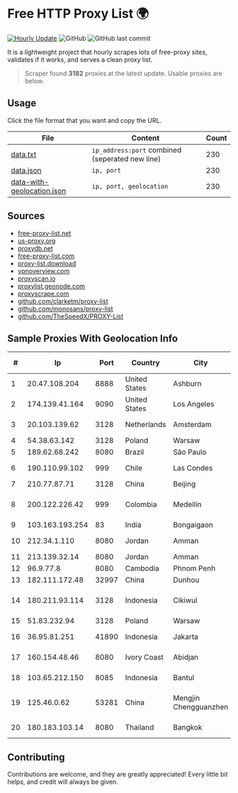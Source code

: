 
# Free HTTP Proxy List 🌍

[![Hourly Update](https://github.com/mertguvencli/http-proxy-list/actions/workflows/main.yml/badge.svg?branch=main)](https://github.com/mertguvencli/http-proxy-list/actions/workflows/main.yml)
![GitHub](https://img.shields.io/github/license/mertguvencli/http-proxy-list)
![GitHub last commit](https://img.shields.io/github/last-commit/mertguvencli/http-proxy-list)

It is a lightweight project that hourly scrapes lots of free-proxy sites, validates if it works, and serves a clean proxy list.


> Scraper found **3182** proxies at the latest update. Usable proxies are below.

## Usage

Click the file format that you want and copy the URL.


|File|Content|Count|
|----|-------|-----|
|[data.txt](https://raw.githubusercontent.com/mertguvencli/http-proxy-list/main/proxy-list/data.txt)|`ip_address:port` combined (seperated new line)|230|
|[data.json](https://raw.githubusercontent.com/mertguvencli/http-proxy-list/main/proxy-list/data.json)|`ip, port`|230|
|[data-with-geolocation.json](https://raw.githubusercontent.com/mertguvencli/http-proxy-list/main/proxy-list/data-with-geolocation.json)|`ip, port, geolocation`|230|

## Sources

* [free-proxy-list.net](https://free-proxy-list.net)
* [us-proxy.org](https://www.us-proxy.org)
* [proxydb.net](http://proxydb.net)
* [free-proxy-list.com](https://free-proxy-list.com/?page=&port=&type%5B%5D=http&type%5B%5D=https&up_time=0&search=Search)
* [proxy-list.download](https://www.proxy-list.download/HTTP)
* [vpnoverview.com](https://vpnoverview.com/privacy/anonymous-browsing/free-proxy-servers)
* [proxyscan.io](https://www.proxyscan.io)
* [proxylist.geonode.com](https://proxylist.geonode.com/api/proxy-list?limit=300&page=1&sort_by=lastChecked&sort_type=desc&protocols=http,https)
* [proxyscrape.com](https://api.proxyscrape.com/v2/?request=displayproxies&protocol=http&timeout=10000&country=all&ssl=all&anonymity=all)
* [github.com/clarketm/proxy-list](https://raw.githubusercontent.com/clarketm/proxy-list/master/proxy-list-raw.txt)
* [github.com/monosans/proxy-list](https://raw.githubusercontent.com/monosans/proxy-list/main/proxies/http.txt)
* [github.com/TheSpeedX/PROXY-List](https://raw.githubusercontent.com/TheSpeedX/PROXY-List/master/http.txt)


## Sample Proxies With Geolocation Info

|#|Ip|Port|Country|City|Internet Service Provider|
|-|--|----|-------|----|-------------------------|
|1|20.47.108.204|8888|United States|Ashburn|Microsoft Corporation|
|2|174.139.41.164|9090|United States|Los Angeles|Krypt Technologies|
|3|20.103.139.62|3128|Netherlands|Amsterdam|Microsoft Corporation|
|4|54.38.63.142|3128|Poland|Warsaw|OVH SAS|
|5|189.62.68.242|8080|Brazil|São Paulo|Claro S.A.|
|6|190.110.99.102|999|Chile|Las Condes|Silica Networks Argentina S.A.|
|7|210.77.87.71|3128|China|Beijing|CSTNET|
|8|200.122.226.42|999|Colombia|Medellín|EPM Telecomunicaciones S.A. E.S.P|
|9|103.163.193.254|83|India|Bongaigaon|Orbit Broadband|
|10|212.34.1.110|8080|Jordan|Amman|Jordan Telecom Group|
|11|213.139.32.14|8080|Jordan|Amman|JTC|
|12|96.9.77.8|8080|Cambodia|Phnom Penh|SIGROUPS|
|13|182.111.172.48|32997|China|Dunhou|Chinanet|
|14|180.211.93.114|3128|Indonesia|Cikiwul|PT. KINGS NETWORK INDONESIA|
|15|51.83.232.94|3128|Poland|Warsaw|OVH SAS|
|16|36.95.81.251|41890|Indonesia|Jakarta|PT. Telekomunikasi Indonesia|
|17|160.154.48.46|8080|Ivory Coast|Abidjan|ORANGE COTE D'IVOIRE|
|18|103.65.212.150|8085|Indonesia|Bantul|PT. Broadband Indonesia Pratama|
|19|125.46.0.62|53281|China|Mengjin Chengguanzhen|CNC Group CHINA169 Henan Province Network|
|20|180.183.103.14|8080|Thailand|Bangkok|Triple T Internet Company Limited|



## Contributing

Contributions are welcome, and they are greatly appreciated! Every
little bit helps, and credit will always be given.

